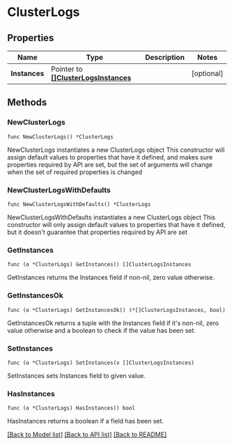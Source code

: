 # ClusterLogs

## Properties

Name | Type | Description | Notes
------------ | ------------- | ------------- | -------------
**Instances** | Pointer to [**[]ClusterLogsInstances**](ClusterLogsInstances.md) |  | [optional] 

## Methods

### NewClusterLogs

`func NewClusterLogs() *ClusterLogs`

NewClusterLogs instantiates a new ClusterLogs object
This constructor will assign default values to properties that have it defined,
and makes sure properties required by API are set, but the set of arguments
will change when the set of required properties is changed

### NewClusterLogsWithDefaults

`func NewClusterLogsWithDefaults() *ClusterLogs`

NewClusterLogsWithDefaults instantiates a new ClusterLogs object
This constructor will only assign default values to properties that have it defined,
but it doesn't guarantee that properties required by API are set

### GetInstances

`func (o *ClusterLogs) GetInstances() []ClusterLogsInstances`

GetInstances returns the Instances field if non-nil, zero value otherwise.

### GetInstancesOk

`func (o *ClusterLogs) GetInstancesOk() (*[]ClusterLogsInstances, bool)`

GetInstancesOk returns a tuple with the Instances field if it's non-nil, zero value otherwise
and a boolean to check if the value has been set.

### SetInstances

`func (o *ClusterLogs) SetInstances(v []ClusterLogsInstances)`

SetInstances sets Instances field to given value.

### HasInstances

`func (o *ClusterLogs) HasInstances() bool`

HasInstances returns a boolean if a field has been set.


[[Back to Model list]](../README.md#documentation-for-models) [[Back to API list]](../README.md#documentation-for-api-endpoints) [[Back to README]](../README.md)


